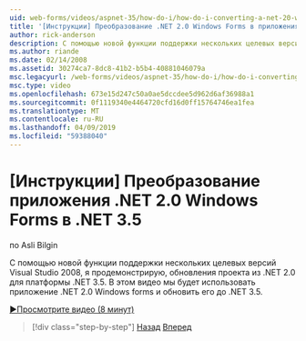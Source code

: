 ```yaml
---
uid: web-forms/videos/aspnet-35/how-do-i/how-do-i-converting-a-net-20-windows-forms-application-to-net-35
title: '[Инструкции] Преобразование .NET 2.0 Windows Forms в приложения в .NET 3.5 | Документация Майкрософт'
author: rick-anderson
description: С помощью новой функции поддержки нескольких целевых версий Visual Studio 2008, я продемонстрирую, обновления проекта из .NET 2.0 для платформы .NET 3.5. В этом видео мы обратим...
ms.author: riande
ms.date: 02/14/2008
ms.assetid: 30274ca7-8dc8-41b2-b5b4-40881046079a
msc.legacyurl: /web-forms/videos/aspnet-35/how-do-i/how-do-i-converting-a-net-20-windows-forms-application-to-net-35
msc.type: video
ms.openlocfilehash: 673e15d247c50a0ae5dccdee5d962d6af36988a1
ms.sourcegitcommit: 0f1119340e4464720cfd16d0ff15764746ea1fea
ms.translationtype: MT
ms.contentlocale: ru-RU
ms.lasthandoff: 04/09/2019
ms.locfileid: "59388040"
---
```

# <a name="how-do-i-converting-a-net-20-windows-forms-application-to-net-35"></a>[Инструкции] Преобразование приложения .NET 2.0 Windows Forms в .NET 3.5

по Asli Bilgin

С помощью новой функции поддержки нескольких целевых версий Visual Studio 2008, я продемонстрирую, обновления проекта из .NET 2.0 для платформы .NET 3.5. В этом видео мы будет использовать приложение .NET 2.0 Windows forms и обновить его до .NET 3.5.

[&#9654;Просмотрите видео (8 минут)](https://channel9.msdn.com/Blogs/ASP-NET-Site-Videos/how-do-i-converting-a-net-20-windows-forms-application-to-net-35)

> [!div class="step-by-step"]
> [Назад](how-do-i-advance-cascading-style-sheet-features-and-management.md)
> [Вперед](how-do-i-get-started-with-the-entity-framework.md)
